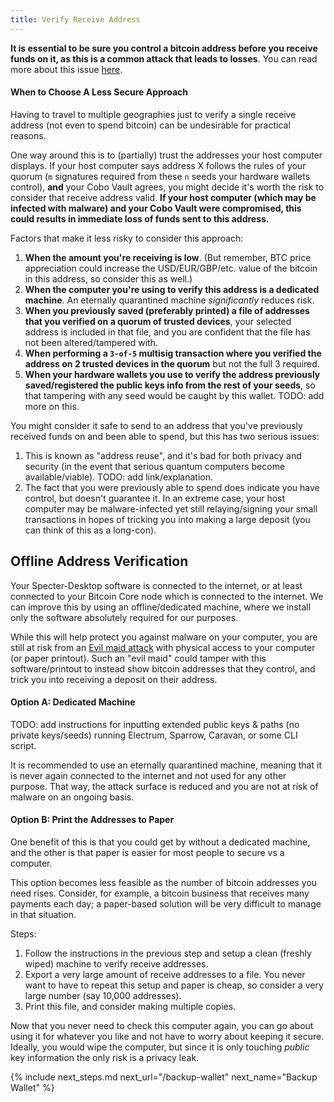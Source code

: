 ```yaml
---
title: Verify Receive Address
---
```


**It is essential to be sure you control a bitcoin address before you receive funds on it, as this is a common attack that leads to losses**.
You can read more about this issue [here](/known-issues/verify-receive-address).

#### When to Choose A Less Secure Approach
Having to travel to multiple geographies just to verify a single receive address (not even to spend bitcoin) can be undesirable for practical reasons.

One way around this is to (partially) trust the addresses your host computer displays.
If your host computer says address X follows the rules of your quorum (`m` signatures required from these `n` seeds your hardware wallets control), **and** your Cobo Vault agrees, you might decide it's worth the risk to consider that receive address valid.
**If your host computer (which may be infected with malware) and your Cobo Vault were compromised, this could results in immediate loss of funds sent to this address.**

Factors that make it less risky to consider this approach:

1. **When the amount you're receiving is low**.
(But remember, BTC price appreciation could increase the USD/EUR/GBP/etc. value of the bitcoin in this address, so consider this as well.)
1. **When the computer you're using to verify this address is a dedicated machine**. An eternally quarantined machine _significantly_ reduces risk.
1. **When you previously saved (preferably printed) a file of addresses that you verified on a quorum of trusted devices**,
your selected address is included in that file, and you are confident that the file has not been altered/tampered with.
1. **When performing a `3-of-5` multisig transaction where you verified the address on 2 trusted devices in the quorum**
but not the full 3 required.
1. **When your hardware wallets you use to verify the address previously saved/registered the public keys info from the rest of your seeds**,
so that tampering with any seed would be caught by this wallet. TODO: add more on this.

You might consider it safe to send to an address that you've previously received funds on and been able to spend, but this has two serious issues:

1. This is known as "address reuse", and it's bad for both privacy and security (in the event that serious quantum computers become available/viable).
TODO: add link/explanation.
1. The fact that you were previously able to spend does indicate you have control, but doesn't guarantee it.
In an extreme case, your host computer may be malware-infected yet still relaying/signing your small transactions in hopes of tricking you into making a large deposit (you can think of this as a long-con).

## Offline Address Verification
Your Specter-Desktop software is connected to the internet, or at least connected to your Bitcoin Core node which is connected to the internet.
We can improve this by using an offline/dedicated machine, where we install only the software absolutely required for our purposes.

While this will help protect you against malware on your computer, you are still at risk from an [Evil maid attack](https://en.wikipedia.org/wiki/Evil_maid_attack) with physical access to your computer (or paper printout).
Such an "evil maid" could tamper with this software/printout to instead show bitcoin addresses that they control, and trick you into receiving a deposit on their address.

#### Option A: Dedicated Machine
TODO: add instructions for inputting extended public keys & paths (no private keys/seeds) running Electrum, Sparrow, Caravan, or some CLI script.

It is recommended to use an eternally quarantined machine, meaning that it is never again connected to the internet and not used for any other purpose.
That way, the attack surface is reduced and you are not at risk of malware on an ongoing basis.

#### Option B: Print the Addresses to Paper
One benefit of this is that you could get by without a dedicated machine, and the other is that paper is easier for most people to secure vs a computer.

This option becomes less feasible as the number of bitcoin addresses you need rises. Consider, for example, a bitcoin business that receives many payments each day; a paper-based solution will be very difficult to manage in that situation.

Steps:

1. Follow the instructions in the previous step and setup a clean (freshly wiped) machine to verify receive addresses.
1. Export a very large amount of receive addresses to a file.
You never want to have to repeat this setup and paper is cheap, so consider a very large number (say 10,000 addresses).
1. Print this file, and consider making multiple copies.

Now that you never need to check this computer again, you can go about using it for whatever you like and not have to worry about keeping it secure.
Ideally, you would wipe the computer, but since it is only touching _public_ key information the only risk is a privacy leak.


{% include next_steps.md next_url="/backup-wallet" next_name="Backup Wallet" %}
